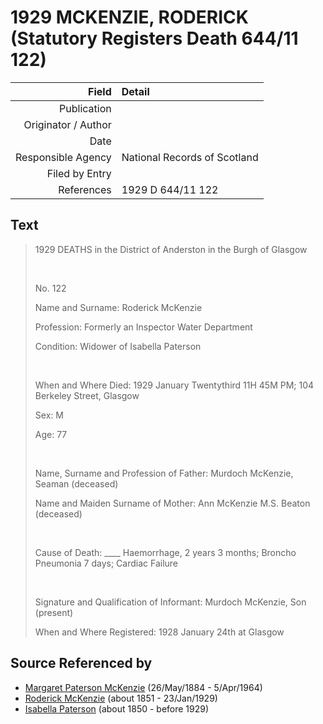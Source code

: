 ﻿---
layout: page
permalink: /sources/s26663326
---

# 1929 MCKENZIE, RODERICK (Statutory Registers Death 644/11 122)

Field | Detail
---:|:---
Publication | 
Originator / Author | 
Date | 
Responsible Agency | National Records of Scotland
Filed by Entry | 
References | 1929 D 644/11 122

## Text

> 1929 DEATHS in the District of Anderston in the Burgh of Glasgow
>
> <br/>
>
> No. 122
>
> Name and Surname: Roderick McKenzie
>
> Profession: Formerly an Inspector Water Department
>
> Condition: Widower of Isabella Paterson
>
> <br/>
>
> When and Where Died: 1929 January Twentythird 11H 45M PM; 104 Berkeley Street, Glasgow
>
> Sex: M
>
> Age: 77
>
> <br/>
>
> Name, Surname and Profession of Father: Murdoch McKenzie, Seaman (deceased)
>
> Name and Maiden Surname of Mother: Ann McKenzie M.S. Beaton (deceased)
>
> <br/>
>
> Cause of Death: ____ Haemorrhage, 2 years 3 months; Broncho Pneumonia 7 days; Cardiac Failure
>
> <br/>
>
> Signature and Qualification of Informant: Murdoch McKenzie, Son (present)
>
> When and Where Registered: 1928 January 24th at Glasgow
>

## Source Referenced by

* [Margaret Paterson McKenzie](../people/@88610293@-margaret-paterson-mckenzie-b1884-5-26-d1964-4-5.md) (26/May/1884 - 5/Apr/1964)
* [Roderick McKenzie](../people/@76793596@-roderick-mckenzie-b1851-d1929-1-23.md) (about 1851 - 23/Jan/1929)
* [Isabella Paterson](../people/@24882788@-isabella-paterson-b1850-d1929.md) (about 1850 - before 1929)
